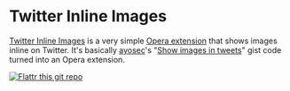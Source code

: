Twitter Inline Images
=====================

[Twitter Inline Images](https://addons.opera.com/addons/extensions/details/twitter-inline-images/)
is a very simple
[Opera extension](https://addons.opera.com/addons/extensions/) that
shows images inline on Twitter. It's basically
[ayosec](https://github.com/ayosec)'s
"[Show images in tweets](https://gist.github.com/1073923)" gist code
turned into an Opera extension.

[![Flattr this git repo](http://api.flattr.com/button/flattr-badge-large.png)](https://flattr.com/thing/383871/Twitter-Inline-Images-Opera-extension)
